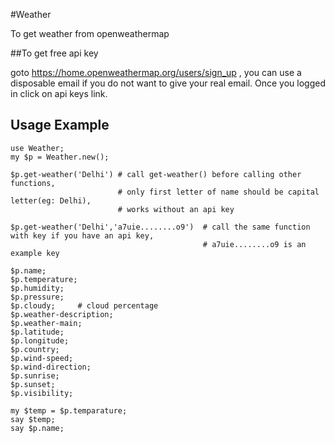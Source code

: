 #Weather

To get weather from openweathermap

##To get free api key

goto https://home.openweathermap.org/users/sign_up , you can use a disposable email if you do not want to give your real email. Once you logged in click on api keys link.

## Usage Example

```perl6
use Weather;
my $p = Weather.new();

$p.get-weather('Delhi') # call get-weather() before calling other functions,
                        # only first letter of name should be capital letter(eg: Delhi),
                        # works without an api key

$p.get-weather('Delhi','a7uie........o9')  # call the same function with key if you have an api key,
                                           # a7uie........o9 is an example key

$p.name;   
$p.temperature;
$p.humidity;
$p.pressure;
$p.cloudy;     # cloud percentage
$p.weather-description;
$p.weather-main;
$p.latitude;
$p.longitude;
$p.country;
$p.wind-speed;
$p.wind-direction;
$p.sunrise;
$p.sunset;
$p.visibility;  

my $temp = $p.temparature;
say $temp;
say $p.name;
